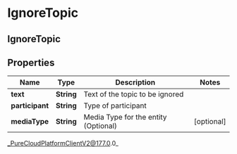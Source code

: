 # IgnoreTopic

## IgnoreTopic

## Properties

|Name | Type | Description | Notes|
|------------ | ------------- | ------------- | -------------|
| **text** | **String** | Text of the topic to be ignored | |
| **participant** | **String** | Type of participant | |
| **mediaType** | **String** | Media Type for the entity (Optional) | [optional] |



_PureCloudPlatformClientV2@177.0.0_
